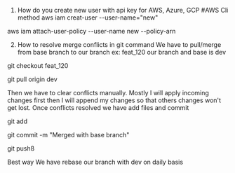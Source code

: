 1. How do you create new user with api key for AWS, Azure, GCP
#AWS Cli method
aws iam creat-user --user-name="new"

aws iam attach-user-policy --user-name new --policy-arn


2. How to resolve merge conflicts in git command
We have to pull/merge from base branch to our branch
ex: feat_120 our branch and base is dev

git checkout feat_120

git pull origin dev

Then we have to clear conflicts manually. Mostly I will apply incoming changes first then I will append my changes so that others changes won't get lost. Once conflicts resolved we have add files and commit

git add <file-name>

git commit -m "Merged with base branch"

git pushß


Best way We have rebase our branch with dev on daily basis